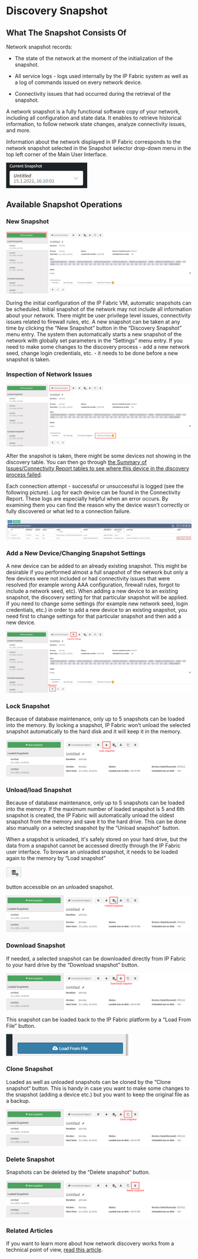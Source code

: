# Discovery Snapshot

## What The Snapshot Consists Of

Network snapshot records:

-   The state of the network at the moment of the initialization of the
    snapshot.

-   All service logs - logs used internally by the IP Fabric system as
    well as a log of commands issued on every network device.

-   Connectivity issues that had occurred during the retrieval of the
    snapshot.

A network snapshot is a fully functional software copy of your network,
including all configuration and state data. It enables to retrieve
historical information, to follow network state changes, analyze
connectivity issues, and more.

Information about the network displayed in IP Fabric corresponds to the
network snapshot selected in the Snapshot selector drop-down menu in the
top left corner of the Main User Interface.

![Current snapshot](current_snapshot.png)

## Available Snapshot Operations

### New Snapshot

![New snapshot](new_snapshot.png)

During the initial configuration of the IP Fabric VM, automatic
snapshots can be scheduled. Initial snapshot of the network may not
include all information about your network. There might be user
privilege level issues, connectivity issues related to firewall rules,
etc. A new snapshot can be taken at any time by clicking the “New
Snapshot” button in the “Discovery Snapshot” menu entry. The system then
automatically starts a new snapshot of the network with globally set
parameters in the “Settings” menu entry. If you need to make some
changes to the discovery process - add a new network seed, change login
credentials, etc. - it needs to be done before a new snapshot is taken.

### Inspection of Network Issues

![Connectivity report and summary of issues](connectivity_report.png)

After the snapshot is taken, there might be some devices not showing in
the discovery table. You can then go through [the Summary of
Issues/Connectivity Report tables to see where this device in the
discovery process
failed](../IP_Fabric_Discovery/CLI_discovery/Fine-Tune_SSH_telnet_CLI_parameters.md).

Each connection attempt - successful or unsuccessful is logged (see the
following picture). Log for each device can be found in the Connectivity
Report. These logs are especially helpful when an error occurs. By
examining them you can find the reason why the device wasn't correctly
or fully discovered or what led to a connection failure.

![Discovery connectivity report](discovery_connectivity_report.png)

### Add a New Device/Changing Snapshot Settings

A new device can be added to an already existing snapshot. This might be
desirable if you performed almost a full snapshot of the network but
only a few devices were not included or had connectivity issues that
were resolved (for example wrong AAA configuration, firewall rules,
forgot to include a network seed, etc). When adding a new device to an
existing snapshot, the discovery setting for that particular snapshot
will be applied. If you need to change some settings (for example new
network seed, login credentials, etc.) in order to add a new device to
an existing snapshot, you need first to change settings for that
particular snapshot and then add a new device.

![Snapshot add device](snapshot_add_device.png)

### Lock Snapshot

Because of database maintenance, only up to 5 snapshots can be loaded
into the memory. By locking a snapshot, IP Fabric won’t unload the
selected snapshot automatically to the hard disk and it will keep it in
the memory.

![Snapshot lock](snapshot_lock.png)

### Unload/load Snapshot

Because of database maintenance, only up to 5 snapshots can be loaded
into the memory. If the maximum number of loaded snapshot is 5 and 6th
snapshot is created, the IP Fabric will automatically unload the oldest
snapshot from the memory and save it to the hard drive. This can be done
also manually on a selected snapshot by the “Unload snapshot” button.

When a snapshot is unloaded, it's safely stored on your hard drive, but
the data from a snapshot cannot be accessed directly through the IP
Fabric user interface. To browse an unloaded snapshot, it needs to be
loaded again to the memory by “Load snapshot”

![Snapshot load](snapshot_load.png)

button accessible on an unloaded snapshot.

![Snapshot unload](snapshot_unload.png)

### Download Snapshot

If needed, a selected snapshot can be downloaded directly from IP Fabric
to your hard drive by the “Download snapshot” button.

![Snapshot download](snapshot_download.png)

This snapshot can be loaded back to the IP Fabric platform by a “Load
From File” button.

![Snapshot load from file](snapshot_load_from_file.png)

### Clone Snapshot

Loaded as well as unloaded snapshots can be cloned by the “Clone
snapshot“ button. This is handy in case you want to make some changes to
the snapshot (adding a device etc.) but you want to keep the original
file as a backup.

![Snapshot clone](snapshot_clone.png)

### Delete Snapshot

Snapshots can be deleted by the “Delete snapshot“ button.

![Snapshot delete](snapshot_delete.png)

### Related Articles

If you want to learn more about how network discovery works from a
technical point of view, [read this article](How_CLI_Discovery_Works).